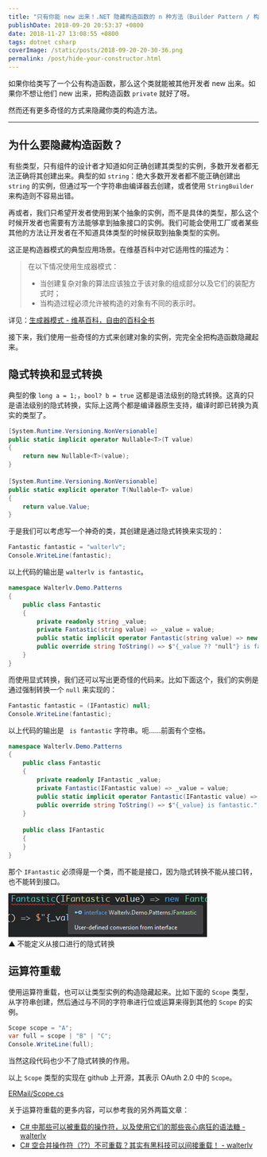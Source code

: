 ```yaml
---
title: "只有你能 new 出来！.NET 隐藏构造函数的 n 种方法（Builder Pattern / 构造器模式）"
publishDate: 2018-09-20 20:53:37 +0800
date: 2018-11-27 13:08:55 +0800
tags: dotnet csharp
coverImage: /static/posts/2018-09-20-20-30-36.png
permalink: /post/hide-your-constructor.html
---
```


如果你给类写了一个公有构造函数，那么这个类就能被其他开发者 new 出来。如果你不想让他们 new 出来，把构造函数 `private` 就好了呀。

然而还有更多奇怪的方式来隐藏你类的构造方法。

---

<div id="tic"></div>

## 为什么要隐藏构造函数？

有些类型，只有组件的设计者才知道如何正确创建其类型的实例，多数开发者都无法正确将其创建出来。典型的如 `string`：绝大多数开发者都不能正确创建出 `string` 的实例，但通过写一个字符串由编译器去创建，或者使用 `StringBuilder` 来构造则不容易出错。

再或者，我们只希望开发者使用到某个抽象的实例，而不是具体的类型，那么这个时候开发者也需要有方法能够拿到抽象接口的实例。我们可能会使用工厂或者某些其他的方法让开发者在不知道具体类型的时候获取到抽象类型的实例。

这正是构造器模式的典型应用场景。在维基百科中对它适用性的描述为：

> 在以下情况使用生成器模式：
> 
> - 当创建复杂对象的算法应该独立于该对象的组成部分以及它们的装配方式时；
> - 当构造过程必须允许被构造的对象有不同的表示时。

详见：[生成器模式 - 维基百科，自由的百科全书](https://zh.wikipedia.org/wiki/%E7%94%9F%E6%88%90%E5%99%A8%E6%A8%A1%E5%BC%8F)

接下来，我们使用一些奇怪的方式来创建对象的实例，完完全全把构造函数隐藏起来。

## 隐式转换和显式转换

典型的像 `long a = 1;`，`bool? b = true` 这都是语法级别的隐式转换。这真的只是语法级别的隐式转换，实际上这两个都是编译器原生支持，编译时即已转换为真实的类型了。

```csharp
[System.Runtime.Versioning.NonVersionable]
public static implicit operator Nullable<T>(T value)
{
    return new Nullable<T>(value);
}

[System.Runtime.Versioning.NonVersionable]
public static explicit operator T(Nullable<T> value)
{
    return value.Value;
}
```

于是我们可以考虑写一个神奇的类，其创建是通过隐式转换来实现的：

```csharp
Fantastic fantastic = "walterlv";
Console.WriteLine(fantastic);
```

以上代码的输出是 `walterlv is fantastic`。

```csharp
namespace Walterlv.Demo.Patterns
{
    public class Fantastic
    {
        private readonly string _value;
        private Fantastic(string value) => _value = value;
        public static implicit operator Fantastic(string value) => new Fantastic(value);
        public override string ToString() => $"{_value ?? "null"} is fantastic.";
    }
}
```

而使用显式转换，我们还可以写出更奇怪的代码来。比如下面这个，我们的实例是通过强制转换一个 `null` 来实现的：

```csharp
Fantastic fantastic = (IFantastic) null;
Console.WriteLine(fantastic);
```

以上代码的输出是 ` is fantastic` 字符串。呃……前面有个空格。

```csharp
namespace Walterlv.Demo.Patterns
{
    public class Fantastic
    {
        private readonly IFantastic _value;
        private Fantastic(IFantastic value) => _value = value;
        public static implicit operator Fantastic(IFantastic value) => new Fantastic(value);
        public override string ToString() => $"{_value} is fantastic.";
    }

    public class IFantastic
    {
    }
}
```

那个 `IFantastic` 必须得是一个类，而不能是接口，因为隐式转换不能从接口转，也不能转到接口。

![不能定义从接口进行的隐式转换](/static/posts/2018-09-20-20-30-36.png)  
▲ 不能定义从接口进行的隐式转换

## 运算符重载

使用运算符重载，也可以让类型实例的构造隐藏起来。比如下面的 `Scope` 类型，从字符串创建，然后通过与不同的字符串进行位或运算来得到其他的 `Scope` 的实例。

```csharp
Scope scope = "A";
var full = scope | "B" | "C";
Console.WriteLine(full);
```

当然这段代码也少不了隐式转换的作用。

以上 `Scope` 类型的实现在 github 上开源，其表示 OAuth 2.0 中的 `Scope`。

[ERMail/Scope.cs](https://github.com/walterlv/ERMail/blob/master/src/ERMail.Core/OAuth/Scope.cs)

关于运算符重载的更多内容，可以参考我的另外两篇文章：

- [C# 中那些可以被重载的操作符，以及使用它们的那些丧心病狂的语法糖 - walterlv](/post/overridable-operators-in-csharp)
- [C# 空合并操作符（??）不可重载？其实有黑科技可以间接重载！ - walterlv](/post/overload-null-coalescing-operator-in-csharp)


